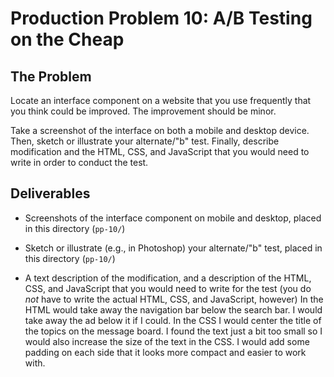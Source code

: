 # Production Problem 10: A/B Testing on the Cheap

## The Problem

Locate an interface component on a website that you use frequently that you think could be improved. The improvement should be minor.

Take a screenshot of the interface on both a mobile and desktop device. Then, sketch or illustrate your alternate/"b" test. Finally, describe modification and the HTML, CSS, and JavaScript that you would need to write in order to conduct the test.

## Deliverables

* Screenshots of the interface component on mobile and desktop, placed in this directory (`pp-10/`)

* Sketch or illustrate (e.g., in Photoshop) your alternate/"b" test, placed in this directory (`pp-10/`)

* A text description of the modification, and a description of the HTML, CSS, and JavaScript that you would need to write for the test (you do *not* have to write the actual HTML, CSS, and JavaScript, however)
In the HTML would take away the navigation bar below the search bar. I would take away the ad below it if I could. In the CSS I would center the title of the topics on the message board. I found the text just a bit too small so I would also increase the size of the text in the CSS. I would add some padding on each side that it looks more compact and easier to work with.
